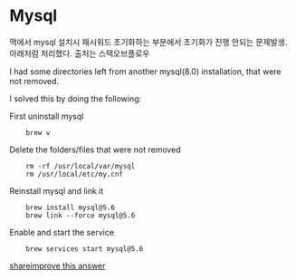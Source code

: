 # Mysql

맥에서   mysql 설치시 패시워드 초기화하는 부분에서 초기화가 진행 안되는 문제발생.
아래처럼 처리했다.
출처는 스택오브플로우



 I had some directories left from another mysql(8.0) installation, that were not removed.

I solved this by doing the following:

First uninstall mysql
```
    brew v
```
Delete the folders/files that were not removed
```
    rm -rf /usr/local/var/mysql
    rm /usr/local/etc/my.cnf
```
Reinstall mysql and link it
```
    brew install mysql@5.6
    brew link --force mysql@5.6
```
Enable and start the service
```
    brew services start mysql@5.6
```

[share](https://stackoverflow.com/a/55287774)[improve this answer](https://stackoverflow.com/posts/55287774/edit)